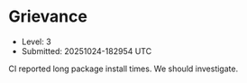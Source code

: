 # Grievance

- Level: 3
- Submitted: 20251024-182954 UTC

CI reported long package install times. We should investigate.
